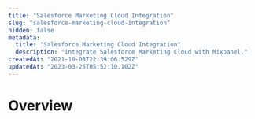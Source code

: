 ```yaml
---
title: "Salesforce Marketing Cloud Integration"
slug: "salesforce-marketing-cloud-integration"
hidden: false
metadata: 
  title: "Salesforce Marketing Cloud Integration"
  description: "Integrate Salesforce Marketing Cloud with Mixpanel."
createdAt: "2021-10-08T22:39:06.529Z"
updatedAt: "2023-03-25T05:52:10.102Z"
---
```


# Overview
